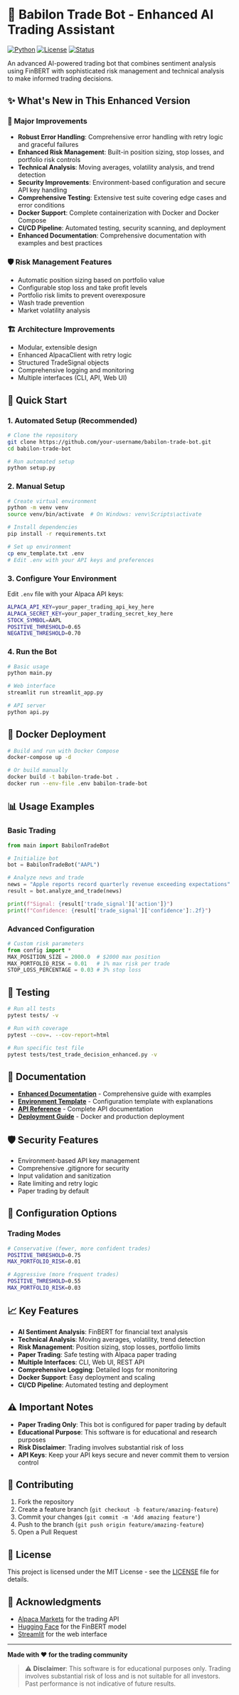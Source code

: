 # 🚀 Babilon Trade Bot - Enhanced AI Trading Assistant

[![Python](https://img.shields.io/badge/python-3.8+-blue.svg)](https://python.org)
[![License](https://img.shields.io/badge/license-MIT-green.svg)](LICENSE)
[![Status](https://img.shields.io/badge/status-active-brightgreen.svg)](https://github.com/your-username/babilon-trade-bot)

An advanced AI-powered trading bot that combines sentiment analysis using FinBERT with sophisticated risk management and technical analysis to make informed trading decisions.

## ✨ What's New in This Enhanced Version

### 🔧 Major Improvements
- **Robust Error Handling**: Comprehensive error handling with retry logic and graceful failures
- **Enhanced Risk Management**: Built-in position sizing, stop losses, and portfolio risk controls
- **Technical Analysis**: Moving averages, volatility analysis, and trend detection
- **Security Improvements**: Environment-based configuration and secure API key handling
- **Comprehensive Testing**: Extensive test suite covering edge cases and error conditions
- **Docker Support**: Complete containerization with Docker and Docker Compose
- **CI/CD Pipeline**: Automated testing, security scanning, and deployment
- **Enhanced Documentation**: Comprehensive documentation with examples and best practices

### 🛡️ Risk Management Features
- Automatic position sizing based on portfolio value
- Configurable stop loss and take profit levels
- Portfolio risk limits to prevent overexposure
- Wash trade prevention
- Market volatility analysis

### 🏗️ Architecture Improvements
- Modular, extensible design
- Enhanced AlpacaClient with retry logic
- Structured TradeSignal objects
- Comprehensive logging and monitoring
- Multiple interfaces (CLI, API, Web UI)

## 🚀 Quick Start

### 1. Automated Setup (Recommended)
```bash
# Clone the repository
git clone https://github.com/your-username/babilon-trade-bot.git
cd babilon-trade-bot

# Run automated setup
python setup.py
```

### 2. Manual Setup
```bash
# Create virtual environment
python -m venv venv
source venv/bin/activate  # On Windows: venv\Scripts\activate

# Install dependencies
pip install -r requirements.txt

# Set up environment
cp env_template.txt .env
# Edit .env with your API keys and preferences
```

### 3. Configure Your Environment
Edit `.env` file with your Alpaca API keys:
```bash
ALPACA_API_KEY=your_paper_trading_api_key_here
ALPACA_SECRET_KEY=your_paper_trading_secret_key_here
STOCK_SYMBOL=AAPL
POSITIVE_THRESHOLD=0.65
NEGATIVE_THRESHOLD=0.70
```

### 4. Run the Bot
```bash
# Basic usage
python main.py

# Web interface
streamlit run streamlit_app.py

# API server
python api.py
```

## 🐳 Docker Deployment

```bash
# Build and run with Docker Compose
docker-compose up -d

# Or build manually
docker build -t babilon-trade-bot .
docker run --env-file .env babilon-trade-bot
```

## 📊 Usage Examples

### Basic Trading
```python
from main import BabilonTradeBot

# Initialize bot
bot = BabilonTradeBot("AAPL")

# Analyze news and trade
news = "Apple reports record quarterly revenue exceeding expectations"
result = bot.analyze_and_trade(news)

print(f"Signal: {result['trade_signal']['action']}")
print(f"Confidence: {result['trade_signal']['confidence']:.2f}")
```

### Advanced Configuration
```python
# Custom risk parameters
from config import *
MAX_POSITION_SIZE = 2000.0  # $2000 max position
MAX_PORTFOLIO_RISK = 0.01   # 1% max risk per trade
STOP_LOSS_PERCENTAGE = 0.03 # 3% stop loss
```

## 🧪 Testing

```bash
# Run all tests
pytest tests/ -v

# Run with coverage
pytest --cov=. --cov-report=html

# Run specific test file
pytest tests/test_trade_decision_enhanced.py -v
```

## 📖 Documentation

- **[Enhanced Documentation](README_ENHANCED.md)** - Comprehensive guide with examples
- **[Environment Template](env_template.txt)** - Configuration template with explanations
- **[API Reference](README_ENHANCED.md#api-reference)** - Complete API documentation
- **[Deployment Guide](README_ENHANCED.md#deployment)** - Docker and production deployment

## 🛡️ Security Features

- Environment-based API key management
- Comprehensive .gitignore for security
- Input validation and sanitization
- Rate limiting and retry logic
- Paper trading by default

## 🔧 Configuration Options

### Trading Modes
```bash
# Conservative (fewer, more confident trades)
POSITIVE_THRESHOLD=0.75
MAX_PORTFOLIO_RISK=0.01

# Aggressive (more frequent trades)
POSITIVE_THRESHOLD=0.55
MAX_PORTFOLIO_RISK=0.03
```

## 📈 Key Features

- **AI Sentiment Analysis**: FinBERT for financial text analysis
- **Technical Analysis**: Moving averages, volatility, trend detection
- **Risk Management**: Position sizing, stop losses, portfolio limits
- **Paper Trading**: Safe testing with Alpaca paper trading
- **Multiple Interfaces**: CLI, Web UI, REST API
- **Comprehensive Logging**: Detailed logs for monitoring
- **Docker Support**: Easy deployment and scaling
- **CI/CD Pipeline**: Automated testing and deployment

## ⚠️ Important Notes

- **Paper Trading Only**: This bot is configured for paper trading by default
- **Educational Purpose**: This software is for educational and research purposes
- **Risk Disclaimer**: Trading involves substantial risk of loss
- **API Keys**: Keep your API keys secure and never commit them to version control

## 🤝 Contributing

1. Fork the repository
2. Create a feature branch (`git checkout -b feature/amazing-feature`)
3. Commit your changes (`git commit -m 'Add amazing feature'`)
4. Push to the branch (`git push origin feature/amazing-feature`)
5. Open a Pull Request

## 📄 License

This project is licensed under the MIT License - see the [LICENSE](LICENSE) file for details.

## 🙏 Acknowledgments

- [Alpaca Markets](https://alpaca.markets/) for the trading API
- [Hugging Face](https://huggingface.co/) for the FinBERT model
- [Streamlit](https://streamlit.io/) for the web interface

---

**Made with ❤️ for the trading community**

> ⚠️ **Disclaimer**: This software is for educational purposes only. Trading involves substantial risk of loss and is not suitable for all investors. Past performance is not indicative of future results.
